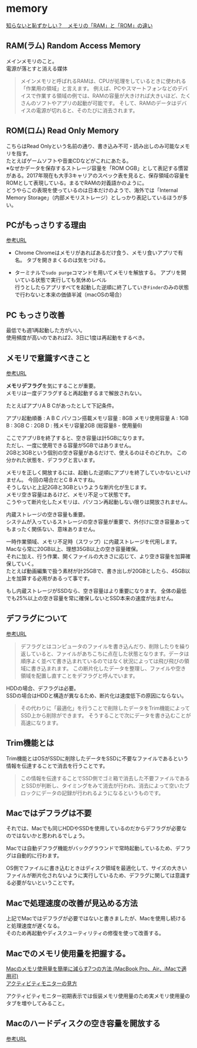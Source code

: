 # memory
[知らないと恥ずかしい？　メモリの「RAM」と「ROM」の違い](https://www.itmedia.co.jp/news/articles/1706/01/news051.html)


## RAM(ラム) Random Access Memory

メインメモリのこと。  
電源が落とすと消える媒体  
>メインメモリと呼ばれるRAMは、CPUが処理をしているときに使われる「作業用の領域」と言えます。
>例えば、PCやスマートフォンなどのデバイスで作業する領域の例では、RAMの容量が大きければ大きいほど、たくさんのソフトやアプリの起動が可能です。
>そして、RAMのデータはデバイスの電源が切れると、そのたびに消去されます。

## ROM(ロム) Read Only Memory

こちらはRead Onlyという名前の通り、書き込み不可・読み出しのみ可能なメモリを指す。  
たとえばゲームソフトや音楽CDなどがこれにあたる。  
※なぜかデータを保存するストレージ容量を「ROM ○GB」として表記する慣習がある。2017年現在も大手3キャリアのスペック表を見ると、保存領域の容量をROMとして表現している。まるでRAMの対義語かのように。  
どうやらこの表現を使っているのは日本だけのようで、海外では「Internal Memory Storage」（内部メモリストレージ）としっかり表記しているほうが多い。

## PCがもっさりする理由
[参考URL](https://detail.chiebukuro.yahoo.co.jp/qa/question_detail/q14237302854)

- Chrome
Chromeはメモリがあればあるだけ食う、メモリ食いアプリで有名。
タブを開きまくるのは気をつける。

- ターミナルで`sudo purge`コマンドを用いてメモリを解放する。
アプリを開いている状態で実行しても気休めレベル  
行うとしたらアプリすべてを起動した逆順に終了していき`Finder`のみの状態で行わないと本来の価値半減（macOSの場合）

## PC もっさり改善

最低でも週1再起動した方がいい。  
使用頻度が高いのであれば2、3日に1度は再起動をするべき。


## メモリで意識すべきこと
[参考URL](https://detail.chiebukuro.yahoo.co.jp/qa/question_detail/q14237302854)

**メモリデフラグ**を気にすることが重要。  
メモリは一度デフラグすると再起動するまで解放されない。

たとえばアプリA B Cがあったとして下記条件。

アプリ起動順番 : A B C
パソコン搭載メモリ容量 : 8GB
メモリ使用容量
A : 1GB
B : 3GB
C : 2GB
D : 残メモリ容量2GB (総容量8 - 使用量6)

ここでアプリBを終了すると、空き容量は計5GBになります。  
ただし、一度に使用できる容量が5GBではありません。  
2GBと3GBという個別の空き容量があるだけで、使えるのはそのどれか。
この分かれた状態を、デフラグと言います。

メモリを正しく開放するには、起動した逆順にアプリを終了していかないといけません。
今回の場合だとC B Aですね。  
そうしないと上記2GBと3GBというような断片化が生じます。  
メモリ空き容量はあるけど、メモリ不足って状態です。  
こうやって断片化したメモリは、パソコン再起動しない限りは開放されません。

内蔵ストレージの空き容量も重要。  
システムが入っているストレージの空き容量が重要で、外付けに空き容量あってもまったく関係ない、意味ありません。

一時作業領域、メモリ不足時（スワップ）に内蔵ストレージを代用します。  
Macなら常に20GB以上、理想35GB以上の空き容量確保。  
それに加え、行う作業、開くファイルの大きさに応じて、より空き容量を加算確保していく。  
たとえば動画編集で扱う素材が計25GBで、書き出しが20GBとしたら、45GB以上を加算する必用があるって事です。  

もし内蔵ストレージがSSDなら、空き容量はより重要になります。
全体の最低でも25%以上の空き容量を常に確保しないとSSD本来の速度が出ません。


## デフラグについて
[参考URL](https://aprico-media.com/posts/1370)

>デフラグとはコンピュータのファイルを書き込んだり、削除したりを繰り返していると、ファイルがあちこちに点在した状態となります。データは順序よく並べて書き込まれているのではなく状況によっては飛び飛びの領域に書き込まれます。
>この断片化したデータを整理し、ファイルや空き領域を配置し直すことをデフラグと呼んでいます。

HDDの場合、デフラグは必要。  
SSDの場合はHDDと構造が異なるため、断片化は速度低下の原因にならない。
>その代わりに「最適化」を行うことで削除したデータをTrim機能によってSSD上から削除ができます。
>そうすることで次にデータを書き込むことが高速になります。

## Trim機能とは

Trim機能とはOSがSSDに削除したデータをSSDに不要なファイルであるという情報を伝達することで消去を行うことです。
>この情報を伝達することでSSD側でゴミ箱で消去した不要ファイルであるとSSDが判断し、タイミングをみて消去が行われ、消去によって空いたブロックにデータの記録が行われるようになるというものです。

## Macではデフラグは不要

それでは、Macでも同じHDDやSSDを使用しているのだからデフラグが必要なのではないかと思われるでしょう。

Macでは自動デフラグ機能がバックグラウンドで常時起動しているため、デフラグは自動的に行わます。

OS側でファイルに書き込むときはディスク領域を最適化して、サイズの大きいファイルが断片化されないように実行しているため、デフラグに関しては意識する必要がないということです。

## Macで処理速度の改善が見込める方法

上記でMacではデフラグが必要ではないと書きましたが、Macを使用し続けると処理速度が遅くなる。  
そのため再起動やディスクユーティリティの修復を使って改善する。

## Macでのメモリ使用量を把握する。
[Macのメモリ使用量を簡単に減らす7つの方法 (MacBook Pro、Air、iMacで適用可)](https://macpaw.com/ja/how-to/reduce-memory-usage-on-mac)  
[アクティビティモニターの見方](https://apple.stackexchange.com/questions/420445/what-is-this-qemu-system-aarch64-process-and-why-is-it-using-almost-3-gb-of-ram)

アクティビティモニター初期表示では仮装メモリ使用量のため実メモリ使用量のタブを増やしてみること。  

## Macのハードディスクの空き容量を開放する
[参考URL](https://qiita.com/kiyodori/items/0fcc87bb8ab1cb31c731)

